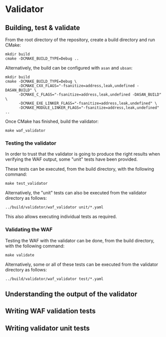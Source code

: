 # Validator

## Building, test & validate

From the root directory of the repository, create a build directory and run CMake:
```
mkdir build
cmake -DCMAKE_BUILD_TYPE=Debug ..
``````

Alternatively, the build can be configured with `asan` and `ubsan`:
```
mkdir build
cmake -DCMAKE_BUILD_TYPE=Debug \
      -DCMAKE_CXX_FLAGS="-fsanitize=address,leak,undefined -DASAN_BUILD" \
      -DCMAKE_C_FLAGS="-fsanitize=address,leak,undefined -DASAN_BUILD" \
      -DCMAKE_EXE_LINKER_FLAGS="-fsanitize=address,leak,undefined" \
      -DCMAKE_MODULE_LINKER_FLAGS="-fsanitize=address,leak,undefined" ..
```

Once CMake has finished, build the validator:

```
make waf_validator
```

### Testing the validator

In order to trust that the validator is going to produce the right results when verifying the WAF output, some "unit" tests have been provided.

These tests can be executed, from the build directory, with the following command:

```
make test_validator
```

Alternatively, the "unit" tests can also be executed from the validator directory as follows:

```
../build/validator/waf_validator unit/*.yaml
```

This also allows executing individual tests as required.

### Validating the WAF

Testing the WAF with the validator can be done, from the build directory, with the following command:

```
make validate
```

Alternatively, some or all of these tests can be executed from the validator directory as follows:

```
../build/validator/waf_validator test/*.yaml
```

## Understanding the output of the validator

## Writing WAF validation tests

## Writing validator unit tests
